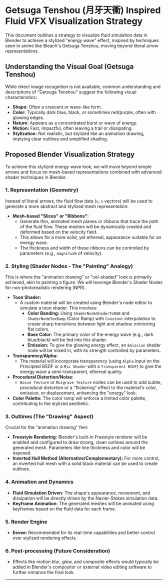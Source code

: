 # Getsuga Tenshou (月牙天衝) Inspired Fluid VFX Visualization Strategy

This document outlines a strategy to visualize fluid simulation data in Blender to achieve a stylized "energy wave" effect, inspired by techniques seen in anime like Bleach's Getsuga Tenshou, moving beyond literal arrow representations.

## Understanding the Visual Goal (Getsuga Tenshou)

While direct image recognition is not available, common understanding and descriptions of "Getsuga Tenshou" suggest the following visual characteristics:
*   **Shape:** Often a crescent or wave-like form.
*   **Color:** Typically dark blue, black, or sometimes red/purple, often with glowing edges.
*   **Nature:** Appears as a concentrated burst or wave of energy.
*   **Motion:** Fast, impactful, often leaving a trail or dissipating.
*   **Stylization:** Not realistic, but stylized like an animation drawing, implying clear outlines and simplified shading.

## Proposed Blender Visualization Strategy

To achieve this stylized energy wave look, we will move beyond simple arrows and focus on mesh-based representations combined with advanced shader techniques in Blender.

### 1. Representation (Geometry)

Instead of literal arrows, the fluid flow data (`u`, `v` vectors) will be used to generate a more abstract and stylized mesh representation:

*   **Mesh-based "Slices" or "Ribbons":**
    *   Generate thin, animated mesh planes or ribbons that trace the path of the fluid flow. These meshes will be dynamically created and deformed based on the velocity field.
    *   This allows for a more solid, yet ethereal, appearance suitable for an energy wave.
    *   The thickness and width of these ribbons can be controlled by parameters (e.g., `magnitude` of velocity).

### 2. Styling (Shader Nodes - The "Painting" Analogy)

This is where the "animation drawing" or "cel-shaded" look is primarily achieved, akin to painting a figure. We will leverage Blender's Shader Nodes for non-photorealistic rendering (NPR).

*   **Toon Shader:**
    *   A custom material will be created using Blender's node editor to simulate a toon shader. This involves:
        *   **Color Banding:** Using `ShaderNodeShaderToRGB` and `ShaderNodeTexRamp` (Color Ramp) with `Constant` interpolation to create sharp transitions between light and shadow, mimicking flat colors.
        *   **Base Color:** The primary color of the energy wave (e.g., dark blue/black) will be fed into this shader.
        *   **Emission:** To give the glowing energy effect, an `Emission` shader node will be mixed in, with its strength controlled by parameters.
*   **Transparency/Alpha:**
    *   The material will incorporate transparency (using `Alpha` input on the Principled BSDF or a `Mix Shader` with a `Transparent BSDF`) to give the energy wave a semi-transparent, ethereal quality.
*   **Procedural Distortion/Noise:**
    *   `Noise Texture` or `Musgrave Texture` nodes can be used to add subtle, procedural distortion or a "flickering" effect to the material's color, emission, or displacement, enhancing the "energy" look.
*   **Color Palette:** The color ramp will enforce a limited color palette, contributing to the stylized aesthetic.

### 3. Outlines (The "Drawing" Aspect)

Crucial for the "animation drawing" feel:

*   **Freestyle Rendering:** Blender's built-in Freestyle renderer will be enabled and configured to draw strong, clean outlines around the generated mesh. Parameters like line thickness and color will be exposed.
*   **Inverted Hull Method (Alternative/Complementary):** For more control, an inverted hull mesh with a solid black material can be used to create outlines.

### 4. Animation and Dynamics

*   **Fluid Simulation Driven:** The shape's appearance, movement, and dissipation will be directly driven by the Navier-Stokes simulation data.
*   **Keyframe Animation:** The generated meshes will be animated using keyframes based on the fluid data for each frame.

### 5. Render Engine

*   **Eevee:** Recommended for its real-time capabilities and better control over stylized rendering effects.

### 6. Post-processing (Future Consideration)

*   Effects like motion blur, glow, and composite effects would typically be added in Blender's compositor or external video editing software to further enhance the final look.

---
